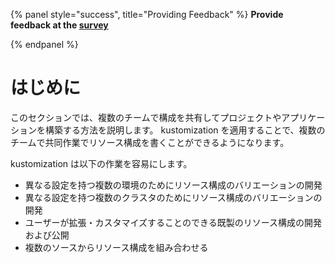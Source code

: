 {% panel style="success", title="Providing Feedback" %}
**Provide feedback at the [survey](https://www.surveymonkey.com/r/C855WZW)**

{% endpanel %}

# はじめに

このセクションでは、複数のチームで構成を共有してプロジェクトやアプリケーションを構築する方法を説明します。
kustomization を適用することで、複数のチームで共同作業でリソース構成を書くことができるようになります。

kustomization は以下の作業を容易にします。

- 異なる設定を持つ複数の環境のためにリソース構成のバリエーションの開発
- 異なる設定を持つ複数のクラスタのためにリソース構成のバリエーションの開発
- ユーザーが拡張・カスタマイズすることのできる既製のリソース構成の開発および公開
- 複数のソースからリソース構成を組み合わせる
